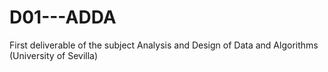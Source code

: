 # D01---ADDA
First deliverable of the subject Analysis and Design of Data and Algorithms (University of Sevilla)
